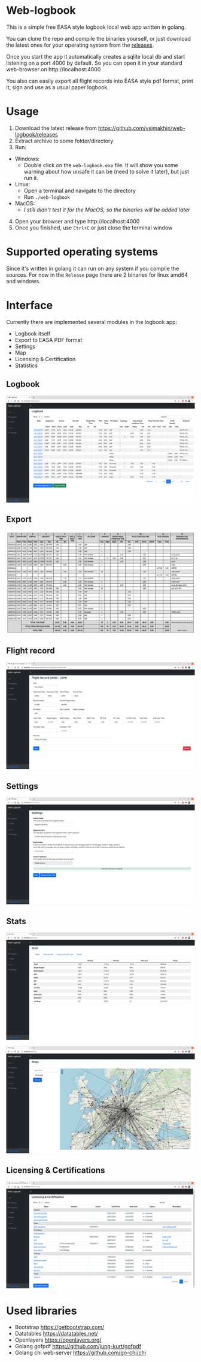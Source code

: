 # Web-logbook

This is a simple free EASA style logbook local web app written in golang.

You can clone the repo and compile the binaries yourself, or just download the latest ones for your operating system from the [releases](https://github.com/vsimakhin/web-logbook/releases).

Once you start the app it automatically creates a sqlite local db and start listening on a port 4000 by default. So you can open it in your standard web-browser on http://localhost:4000

You also can easily export all flight records into EASA style pdf format, print it, sign and use as a usual paper logbook.

# Usage

1. Download the latest release from https://github.com/vsimakhin/web-logbook/releases
1. Extract archive to some folder/directory
1. Run: 
  * Windows:
    * Double click on the `web-logbook.exe` file. It will show you some warning about how unsafe it can be (need to solve it later), but just run it.
  * Linux:
    * Open a terminal and navigate to the directory
    * Run `./web-logbook`
  * MacOS:
    * *I still didn't test it for the MacOS, so the binaries will be added later*
4. Open your browser and type http://localhost:4000
5. Once you finished, use `Ctrl+C` or just close the terminal window

# Supported operating systems

Since it's written in golang it can run on any system if you compile the sources. For now in the `Release` page there are 2 binaries for linux amd64 and windows.

# Interface

Currently there are implemented several modules in the logbook app:
* Logbook itself
* Export to EASA PDF format
* Settings
* Map
* Licensing & Certification
* Statistics

## Logbook

![Main logbook page](https://github.com/vsimakhin/web-logbook-assets/raw/main/logbook-main.png)

## Export

![Export to PDF](https://github.com/vsimakhin/web-logbook-assets/raw/main/logbook-export.png)

## Flight record

![Flight record](https://github.com/vsimakhin/web-logbook-assets/raw/main/flight-record-example.png)

## Settings

![Settings](https://github.com/vsimakhin/web-logbook-assets/raw/main/settings.png)

## Stats

![Flight stats](https://github.com/vsimakhin/web-logbook-assets/raw/main/stats.png)


![Map](https://github.com/vsimakhin/web-logbook-assets/raw/main/stats-map.png)

## Licensing & Certifications

![Licensing](https://github.com/vsimakhin/web-logbook-assets/raw/main/licensing.png)


# Used libraries

* Bootstrap https://getbootstrap.com/
* Datatables https://datatables.net/
* Openlayers https://openlayers.org/
* Golang gofpdf https://github.com/jung-kurt/gofpdf
* Golang chi web-server https://github.com/go-chi/chi

